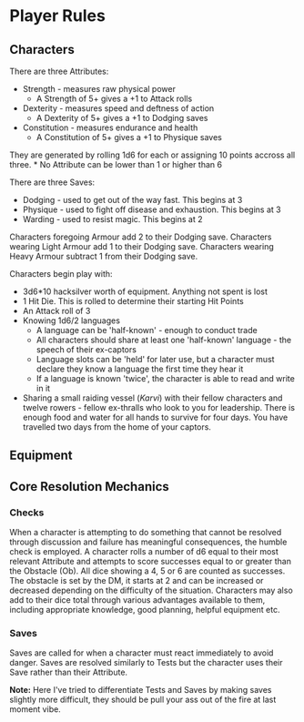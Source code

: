 # Player Rules
## Characters
There are three Attributes:
* Strength - measures raw physical power
    * A Strength of 5+ gives a +1 to Attack rolls
* Dexterity - measures speed and deftness of action
    * A Dexterity of 5+ gives a +1 to Dodging saves
* Constitution - measures endurance and health
    * A Constitution of 5+ gives a +1 to Physique saves

They are generated by rolling 1d6 for each or assigning 10 points accross all three.
    * No Attribute can be lower than 1 or higher than 6

There are three Saves:
* Dodging - used to get out of the way fast. This begins at 3
* Physique - used to fight off disease and exhaustion. This begins at 3
* Warding - used to resist magic. This begins at 2

Characters foregoing Armour add 2 to their Dodging save.
Characters wearing Light Armour add 1 to their Dodging save.
Characters wearing Heavy Armour subtract 1 from their Dodging save.

Characters begin play with:
* 3d6*10 hacksilver worth of equipment. Anything not spent is lost
* 1 Hit Die. This is rolled to determine their starting Hit Points
* An Attack roll of 3
* Knowing 1d6/2 languages
    * A language can be 'half-known' - enough to conduct trade
    * All characters should share at least one 'half-known' language - the speech of their ex-captors
    * Language slots can be 'held' for later use, but a character must declare they know a language the first time they hear it
    * If a language is known 'twice', the character is able to read and write in it
* Sharing a small raiding vessel (_Karvi_) with their fellow characters and twelve rowers - fellow ex-thralls who look to you for leadership. There is enough food and water for all hands to survive for four days. You have travelled two days from the home of your captors.

## Equipment

## Core Resolution Mechanics
### Checks
When a character is attempting to do something that cannot be resolved through discussion and failure has meaningful consequences, the humble check is employed. A character rolls a number of d6 equal to their most relevant Attribute and attempts to score successes equal to or greater than the Obstacle (Ob). All dice showing a 4, 5 or 6 are counted as successes. The obstacle is set by the DM, it starts at 2 and can be increased or decreased depending on the difficulty of the situation. Characters may also add to their dice total through various advantages available to them, including appropriate knowledge, good planning, helpful equipment etc.

### Saves
Saves are called for when a character must react immediately to avoid danger. Saves are resolved similarly to Tests but the character uses their Save rather than their Attribute.

**Note:** Here I've tried to differentiate Tests and Saves by making saves slightly more difficult, they should be pull your ass out of the fire at last moment vibe.
